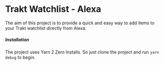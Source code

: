# Trakt Watchlist - Alexa
The aim of this project is to provide a quick and easy way to add items to your Trakt watchlist directly from Alexa.

##### Installation
The project uses Yarn 2 Zero Installs. So just clone the project and run `yarn debug` to begin.